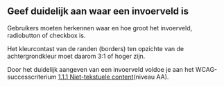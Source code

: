 ## Geef duidelijk aan waar een invoerveld is

Gebruikers moeten herkennen waar en hoe groot het invoerveld, radiobutton of checkbox is.

Het kleurcontast van de randen (borders) ten opzichte van de achtergrondkleur moet daarom 3:1 of hoger zijn.

Door het duidelijk aangeven van een invoerveld voldoe je aan het WCAG-successcriterium [1.1.1 Niet-tekstuele content](https://www.w3.org/WAI/WCAG22/Understanding/non-text-content.html)(niveau AA).
